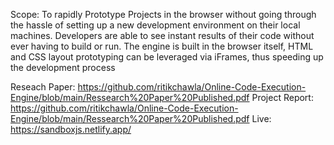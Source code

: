 Scope: To rapidly Prototype Projects in the browser without going through the hassle of setting up a new development
environment on their local machines.
Developers are able to see instant results of their code without ever having to build or run.
The engine is built in the browser itself, HTML and CSS layout prototyping can be leveraged via iFrames, thus speeding up the
development process

Reseach Paper: https://github.com/ritikchawla/Online-Code-Execution-Engine/blob/main/Ressearch%20Paper%20Published.pdf
Project Report: https://github.com/ritikchawla/Online-Code-Execution-Engine/blob/main/Ressearch%20Paper%20Published.pdf
Live: https://sandboxjs.netlify.app/
